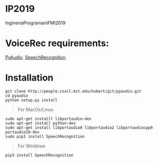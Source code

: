 # IP2019
IngineriaProgramariiFMI2019

# VoiceRec requirements:
[PyAudio](https://pypi.org/project/PyAudio/). 
[SpeechRecognition](https://pypi.org/project/SpeechRecognition/)

  # Installation
  ```
  git clone http://people.csail.mit.edu/hubert/git/pyaudio.git
  cd pyaudio 
  python setup.py install 
  ```
  
  > For MacOs/Linux 
  ```
  sudo apt-get installl libportaudio-dev 
  sudo apt-get install python-dev 
  sudo apt-get install libportaudio0 libportaudio2 libportaudiocpp0 portaudio19-dev 
  sudo pip3 install SpeechRecognition 
  ```
  
  > For Windows  
  ```
  pip3 install SpeechRecognition 
  ```
